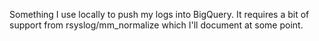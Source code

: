 Something I use locally to push my logs into BigQuery. It requires a bit of
support from rsyslog/mm_normalize which I'll document at some point.

